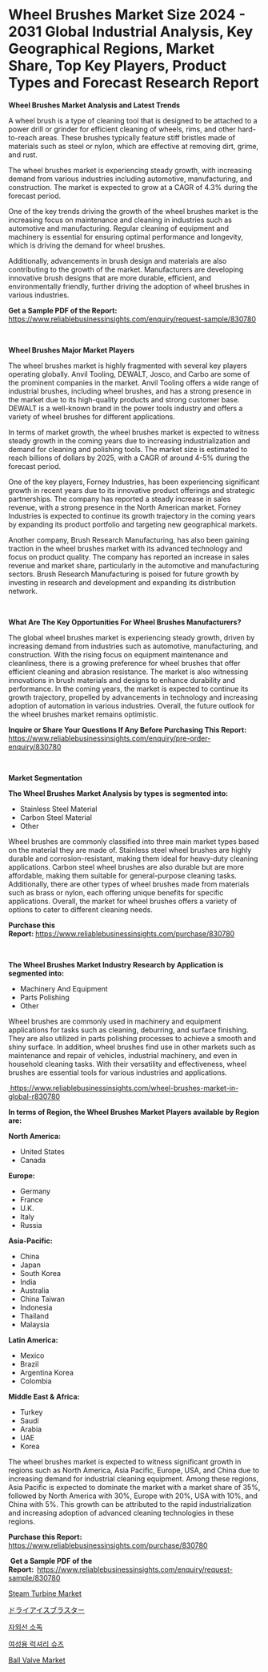 <p><h1>Wheel Brushes Market Size 2024 - 2031 Global Industrial Analysis, Key Geographical Regions, Market Share, Top Key Players, Product Types and Forecast Research Report</h1></p><p><strong>Wheel Brushes Market Analysis and Latest Trends</strong></p>
<p><p>A wheel brush is a type of cleaning tool that is designed to be attached to a power drill or grinder for efficient cleaning of wheels, rims, and other hard-to-reach areas. These brushes typically feature stiff bristles made of materials such as steel or nylon, which are effective at removing dirt, grime, and rust.</p><p>The wheel brushes market is experiencing steady growth, with increasing demand from various industries including automotive, manufacturing, and construction. The market is expected to grow at a CAGR of 4.3% during the forecast period.</p><p>One of the key trends driving the growth of the wheel brushes market is the increasing focus on maintenance and cleaning in industries such as automotive and manufacturing. Regular cleaning of equipment and machinery is essential for ensuring optimal performance and longevity, which is driving the demand for wheel brushes.</p><p>Additionally, advancements in brush design and materials are also contributing to the growth of the market. Manufacturers are developing innovative brush designs that are more durable, efficient, and environmentally friendly, further driving the adoption of wheel brushes in various industries.</p></p>
<p><strong>Get a Sample PDF of the Report:&nbsp;</strong> <a href="https://www.reliablebusinessinsights.com/enquiry/request-sample/830780">https://www.reliablebusinessinsights.com/enquiry/request-sample/830780</a></p>
<p>&nbsp;</p>
<p><strong>Wheel Brushes Major Market Players</strong></p>
<p><p>The wheel brushes market is highly fragmented with several key players operating globally. Anvil Tooling, DEWALT, Josco, and Carbo are some of the prominent companies in the market. Anvil Tooling offers a wide range of industrial brushes, including wheel brushes, and has a strong presence in the market due to its high-quality products and strong customer base. DEWALT is a well-known brand in the power tools industry and offers a variety of wheel brushes for different applications.</p><p>In terms of market growth, the wheel brushes market is expected to witness steady growth in the coming years due to increasing industrialization and demand for cleaning and polishing tools. The market size is estimated to reach billions of dollars by 2025, with a CAGR of around 4-5% during the forecast period.</p><p>One of the key players, Forney Industries, has been experiencing significant growth in recent years due to its innovative product offerings and strategic partnerships. The company has reported a steady increase in sales revenue, with a strong presence in the North American market. Forney Industries is expected to continue its growth trajectory in the coming years by expanding its product portfolio and targeting new geographical markets.</p><p>Another company, Brush Research Manufacturing, has also been gaining traction in the wheel brushes market with its advanced technology and focus on product quality. The company has reported an increase in sales revenue and market share, particularly in the automotive and manufacturing sectors. Brush Research Manufacturing is poised for future growth by investing in research and development and expanding its distribution network.</p></p>
<p>&nbsp;</p>
<p><strong>What Are The Key Opportunities For Wheel Brushes Manufacturers?</strong></p>
<p><p>The global wheel brushes market is experiencing steady growth, driven by increasing demand from industries such as automotive, manufacturing, and construction. With the rising focus on equipment maintenance and cleanliness, there is a growing preference for wheel brushes that offer efficient cleaning and abrasion resistance. The market is also witnessing innovations in brush materials and designs to enhance durability and performance. In the coming years, the market is expected to continue its growth trajectory, propelled by advancements in technology and increasing adoption of automation in various industries. Overall, the future outlook for the wheel brushes market remains optimistic.</p></p>
<p><strong>Inquire or Share Your Questions If Any Before Purchasing This Report:</strong> <a href="https://www.reliablebusinessinsights.com/enquiry/pre-order-enquiry/830780">https://www.reliablebusinessinsights.com/enquiry/pre-order-enquiry/830780</a></p>
<p>&nbsp;</p>
<p><strong>Market Segmentation</strong></p>
<p><strong>The Wheel Brushes Market Analysis by types is segmented into:</strong></p>
<p><ul><li>Stainless Steel Material</li><li>Carbon Steel Material</li><li>Other</li></ul></p>
<p><p>Wheel brushes are commonly classified into three main market types based on the material they are made of. Stainless steel wheel brushes are highly durable and corrosion-resistant, making them ideal for heavy-duty cleaning applications. Carbon steel wheel brushes are also durable but are more affordable, making them suitable for general-purpose cleaning tasks. Additionally, there are other types of wheel brushes made from materials such as brass or nylon, each offering unique benefits for specific applications. Overall, the market for wheel brushes offers a variety of options to cater to different cleaning needs.</p></p>
<p><strong>Purchase this Report:&nbsp;</strong><a href="https://www.reliablebusinessinsights.com/purchase/830780">https://www.reliablebusinessinsights.com/purchase/830780</a></p>
<p>&nbsp;</p>
<p><strong>The Wheel Brushes Market Industry Research by Application is segmented into:</strong></p>
<p><ul><li>Machinery And Equipment</li><li>Parts Polishing</li><li>Other</li></ul></p>
<p><p>Wheel brushes are commonly used in machinery and equipment applications for tasks such as cleaning, deburring, and surface finishing. They are also utilized in parts polishing processes to achieve a smooth and shiny surface. In addition, wheel brushes find use in other markets such as maintenance and repair of vehicles, industrial machinery, and even in household cleaning tasks. With their versatility and effectiveness, wheel brushes are essential tools for various industries and applications.</p></p>
<p><a href="https://www.reliablebusinessinsights.com/wheel-brushes-market-in-global-r830780">&nbsp;https://www.reliablebusinessinsights.com/wheel-brushes-market-in-global-r830780</a></p>
<p><strong>In terms of Region, the Wheel Brushes Market Players available by Region are:</strong></p>
<p>
    <p> <strong> North America: </strong>
        <ul>
            <li>United States</li>
            <li>Canada</li>
        </ul>
        </p> 
    <p> <strong> Europe: </strong>
        <ul>
            <li>Germany</li>
            <li>France</li>
            <li>U.K.</li>
            <li>Italy</li>
            <li>Russia</li>
        </ul>
        </p> 
    <p> <strong> Asia-Pacific: </strong>
        <ul>
            <li>China</li>
            <li>Japan</li>
            <li>South Korea</li>
            <li>India</li>
            <li>Australia</li>
            <li>China Taiwan</li>
            <li>Indonesia</li>
            <li>Thailand</li>
            <li>Malaysia</li>
        </ul>
        </p> 
    <p> <strong> Latin America: </strong>
        <ul>
            <li>Mexico</li>
            <li>Brazil</li>
            <li>Argentina Korea</li>
            <li>Colombia</li>
        </ul>
        </p> 
    <p> <strong> Middle East & Africa: </strong>
        <ul>
            <li>Turkey</li>
            <li>Saudi</li>
            <li>Arabia</li>
            <li>UAE</li>
            <li>Korea</li>
        </ul>
    </p>
    </p>
<p><p>The wheel brushes market is expected to witness significant growth in regions such as North America, Asia Pacific, Europe, USA, and China due to increasing demand for industrial cleaning equipment. Among these regions, Asia Pacific is expected to dominate the market with a market share of 35%, followed by North America with 30%, Europe with 20%, USA with 10%, and China with 5%. This growth can be attributed to the rapid industrialization and increasing adoption of advanced cleaning technologies in these regions.</p></p>
<p><strong>Purchase this Report: </strong><a href="https://www.reliablebusinessinsights.com/purchase/830780">https://www.reliablebusinessinsights.com/purchase/830780</a></p>
<p>&nbsp;<strong>Get a Sample PDF of the Report:&nbsp;&nbsp;</strong><a href="https://www.reliablebusinessinsights.com/enquiry/request-sample/830780">https://www.reliablebusinessinsights.com/enquiry/request-sample/830780</a></p>
<p><strong></strong></p>
<p><p><a href="https://github.com/cheribeninsig/Market-Research-Report-List-1/blob/main/steam-turbine-market.md">Steam Turbine Market</a></p><p><a href="https://github.com/AhmadMann1950/Market-Research-Report-List-1/blob/main/4187593155207.md">ドライアイスブラスター</a></p><p><a href="https://github.com/vseigx30c9a1j/Market-Research-Report-List-2/blob/main/1535381165871.md">자외선 소독</a></p><p><a href="https://github.com/plelbej847484502/Market-Research-Report-List-2/blob/main/8856365165870.md">여성용 럭셔리 슈즈</a></p><p><a href="https://github.com/AdrianaPaucek2023/Market-Research-Report-List-1/blob/main/ball-valve-market.md">Ball Valve Market</a></p></p>